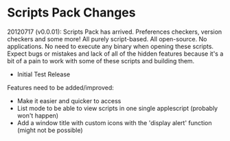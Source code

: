 # Scripts Pack Changes

20120717 (v0.0.01):
Scripts Pack has arrived. Preferences checkers, version checkers and some more! All purely script-based. All open-source. No applications. No need to execute any binary when opening these scripts. Expect bugs or mistakes and lack of all of the hidden features because it's a bit of a pain to work with some of these scripts and building them.

- Initial Test Release

Features need to be added/improved:

- Make it easier and quicker to access
- List mode to be able to view scripts in one single applescript (probably won't happen)
- Add a window title with custom icons with the 'display alert' function (might not be possible)
